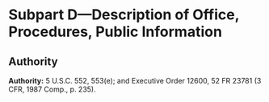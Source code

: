 # Subpart D—Description of Office, Procedures, Public Information

## Authority

**Authority:** 5 U.S.C. 552, 553(e); and Executive Order 12600, 52 FR 23781 (3 CFR, 1987 Comp., p. 235).


